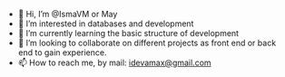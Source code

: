 - 👋 Hi, I’m @IsmaVM or May
- 👀 I’m interested in databases and development
- 🌱 I’m currently learning the basic structure of development
- 💞️ I’m looking to collaborate on different projects as front end or back end to gain experience.
- 📫 How to reach me, by mail: idevamax@gmail.com
<!---
IsmaVM/IsmaVM is a ✨ special ✨ repository because its `README.md` (this file) appears on your GitHub profile.
You can click the Preview link to take a look at your changes.
--->
